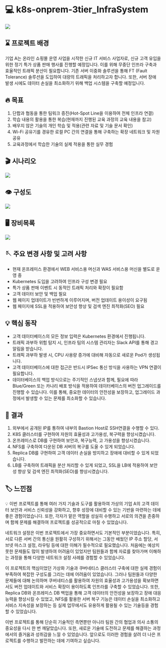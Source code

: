 

# 💻 k8s-onprem-3tier_InfraSystem

<img src="readme_src/ppt_title.png"/>


## ⌛️ 프로젝트 배경

기업 A는 온라인 쇼핑몰 운영 사업을 시작한 신규 IT 서비스 사업자로, 신규 고객 유입을 위한 정기 특가 상품 판매 행사를 진행할 예정입니다. 이를 위해 무중단 인프라 구축과 효율적인 트래픽 분산이 필요합니다. 기존 서버 이중화 솔루션을 통해 FT (Fault Tolerance) 솔루션을 도입하여 대량의 트래픽을 처리하고자 합니다. 또한, 서버 장애 발생 시에도 데이터 손실을 최소화하기 위해 백업 시스템을 구축할 예정입니다.


## 🔥 목표

1. 단합과 협동을 통한 팀워크 증진(Hot-Spot Line을 이용하여 전체 인프라 연결)
2. 학습 내용의 활용을 통한 복습(현재까지 진행된 교육 과정의 교육 내용을 참고)
3. 배우지 않은 기술의 개인 학습 및 적용(관련 자료 및 기술 문서 확인)
4. Wi-Fi 공유기를 경유한 로컬 PC 간의 연결을 통해 구축하는 확장 네트워크 및 자원 공유
5. 교육과정에서 학습한 기술의 실제 적용을 통한 실무 경험


## 🎬 시나리오

<img src="readme_src/ppt_sinario.png"/>


## 👁️ 구성도

<img src="readme_src/Architecture.png"/>


## 🖥️ 장비목록

<img src="readme_src/device.png"/>


## 🪡 주요 변경 사항 및 고려 사항

- 현재 온프레미스 환경에서 WEB 서비스용 머신과 WAS 서비스용 머신을 별도로 운영 중
- Kubernetes 도입을 고려하여 인프라 구성 변경 필요
- 특가 상품 판매 이벤트 시 동적인 트래픽 처리와 확장이 필요함
- 고객 데이터 보안 및 백업 필요
- 웹 페이지 업데이트가 빈번하게 이루어지며, 버전 업데이트 용이성이 요구됨
- 웹 페이지에 SSL을 적용하여 보안성 향상 및 검색 엔진 최적화(SEO) 필요


## 💡 핵심 동작

- 고객 데이터베이스의 모든 정보 입력은 Kubernetes 환경에서 진행됩니다.
- 트래픽 과부하 위험 탐지 시, 인프라 팀의 시스템 관리자는 Slack API를 통해 경고 알림을 받습니다.
- 트래픽 과부하 발생 시, CPU 사용량 증가에 대비해 자동으로 새로운 Pod가 생성됩니다.
- 고객 데이터베이스에 대한 접근은 반드시 IPSec 통신 방식을 사용하는 VPN 연결이 필요합니다.
- 데이터베이스의 백업 방식으로는 주기적인 스냅샷과 함께, 필요에 따라 Blue/Green 또는 카나리 배포 방식을 적용하여 데이터베이스의 버전 업그레이드를 진행할 수 있습니다. 이를 통해, 중요한 데이터의 안전성을 보장하고, 업그레이드 과정에서 발생할 수 있는 문제를 최소화할 수 있습니다.


## 📂 결과

1. 외부에서 공개된 IP를 통하여 내부의 Bastion Host로 SSH연결을 수행할 수 있다.
2. K8S 클러스터를 구현하여 자원의 효율성과 고가용성, 복구력을 향상시켰습니다.
3. 온프레미스로 DB를 구현하여 보안과, 복구능력, 고 가용성을 향상시켰습니다.
4. NFS를 구축하여 다운된 DB 서버의 복구를 도울 수 있게 되었습니다.
5. Replica DB를 구현하여 고객 데이터 손실을 방지하고 장애에 대비할 수 있게 되었습니다.
6. LB를 구축하여 트래픽을 분산 처리할 수 있게 되었고, SSL을 LB에 적용하여 보안성 향상 및 검색 엔진 최적화(SEO)를 향상시켰습니다.

## 🏷️ 느낀점
<aside>
💡 이번 프로젝트를 통해 여러 가지 기술과 도구를 활용하여 가상의 기업 A의 고객 데이터 보안과 서비스 신뢰성을 강화하고, 향후 성장에 대비할 수 있는 기반을 마련하는 데에 좋은 경험이었습니다. 또한, 각자가 맡은 역할을 성실히 수행하고 서로의 의견을 존중하며 함께 문제를 해결하여 프로젝트를 성공적으로 마칠 수 있었습니다.

네트워크 설정은 이번 프로젝트에서 가장 중요하면서도 기본적인 부분이었습니다. 특히, 서로 다른 서버 간의 통신을 원활히 구성하기 위해서는 그동안 배웠던 IP 주소 할당, 서브넷 마스크 설정, 라우팅 등에 대한 이해가 필수적으로 필요했습니다. 처음에는 예상치 못한 문제들도 많이 발생하여 어려움이 있었지만 팀원들과 함께 자료를 찾아가며 이해하는 과정을 통해 다양한 네트워크 설정 사례를 경험할 수 있었습니다.

이 프로젝트의 핵심이었던 가상화 기술과 쿠버네티스 클러스터 구축에 대한 실제 경험이 부족하여 복잡한 구성도를 그리는 데에 어려움이 있었습니다. 그러나 팀원들과 다양한 문제들에 대해 논의하며 쿠버네티스를 활용하여 자원의 효율성과 고가용성을 확보하면서도 버전 업데이트와 서비스 확장이 용이하도록 인프라를 구축할 수 있었습니다. 또한, Replica DB와 온프레미스 DB 백업을 통해 고객 데이터의 안전성을 보장하고 장애 대응 능력을 향상시킬 수 있었고, NFS를 활용한 서버 복구 기능은 데이터 손실을 최소화하고 서비스 지속성을 보장하는 등 실제 업무에서도 유용하게 활용될 수 있는 기술등을 경험할 수 있었습니다. 

이번 프로젝트를 통해 단순히 기술적인 측면뿐만 아니라 팀원 간의 협업과 의사 소통의 중요성을 다시 한 번 깨달았습니다. 또한, 새로운 기술에 도전하고 문제를 해결하는 과정에서의 즐거움과 성취감을 느낄 수 있었습니다. 앞으로도 이러한 경험을 살려 더 나은 프로젝트를 수행하고 발전하는 데에 기여하고 싶습니다.

</aside>
